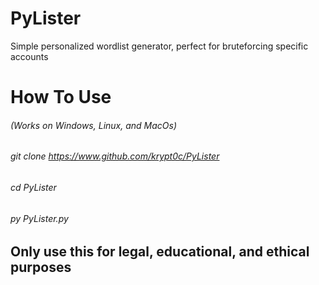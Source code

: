 # PyLister
Simple personalized wordlist generator, perfect for bruteforcing specific accounts

# How To Use
###### (Works on Windows, Linux, and MacOs)
###### git clone https://www.github.com/krypt0c/PyLister
###### cd PyLister
###### py PyLister.py

## Only use this for legal, educational, and ethical purposes

